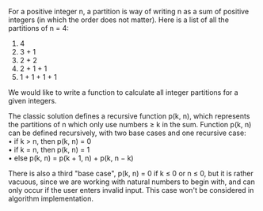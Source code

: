 For a positive integer n, a partition is way of writing n as a sum of positive integers (in which the order does not matter). 
Here is a list of all the partitions of n = 4:
1) 4
2) 3 + 1
3) 2 + 2
4) 2 + 1 + 1
5) 1 + 1 + 1 + 1

We would like to write a function to calculate all integer partitions for a given integers.

The classic solution defines a recursive function p(k, n), which represents the partitions of n which only use numbers
≥ k in the sum. Function p(k, n) can be defined recursively, with two base cases and one recursive case:  
• if k > n, then p(k, n) = 0  
• if k = n, then p(k, n) = 1  
• else p(k, n) = p(k + 1, n) + p(k, n − k)   

There is also a third "base case", p(k, n) = 0 if k ≤ 0 or n ≤ 0, but it is rather vacuous, since we are working with natural numbers to begin with, and can only occur if the user enters invalid input. This case won't be considered in algorithm implementation.
